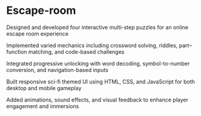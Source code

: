 # Escape-room
Designed and developed four interactive multi-step puzzles for an online escape room experience
    
Implemented varied mechanics including crossword solving, riddles, part–function matching, and code-based challenges

Integrated progressive unlocking with word decoding, symbol-to-number conversion, and navigation-based inputs

Built responsive sci-fi themed UI using HTML, CSS, and JavaScript for both desktop and mobile gameplay

Added animations, sound effects, and visual feedback to enhance player engagement and immersions
